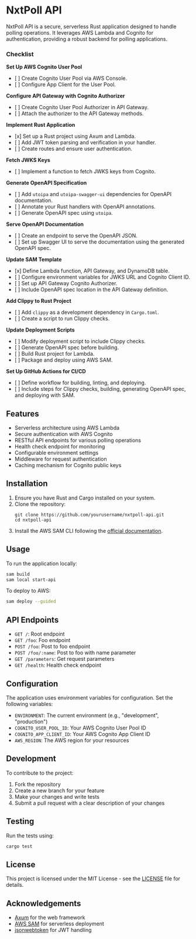 # NxtPoll API

NxtPoll API is a secure, serverless Rust application designed to handle polling operations. It leverages AWS Lambda and Cognito for authentication, providing a robust backend for polling applications.

### Checklist

**Set Up AWS Cognito User Pool**

- \[ \] Create Cognito User Pool via AWS Console.
- \[ \] Configure App Client for the User Pool.

**Configure API Gateway with Cognito Authorizer**

- \[ \] Create Cognito User Pool Authorizer in API Gateway.
- \[ \] Attach the authorizer to the API Gateway methods.

**Implement Rust Application**

- \[x\] Set up a Rust project using Axum and Lambda.
- \[ \] Add JWT token parsing and verification in your handler.
- \[ \] Create routes and ensure user authentication.

**Fetch JWKS Keys**

- \[ \] Implement a function to fetch JWKS keys from Cognito.

**Generate OpenAPI Specification**

- \[ \] Add `utoipa` and `utoipa-swagger-ui` dependencies for OpenAPI documentation.
- \[ \] Annotate your Rust handlers with OpenAPI annotations.
- \[ \] Generate OpenAPI spec using `utoipa`.

**Serve OpenAPI Documentation**

- \[ \] Create an endpoint to serve the OpenAPI JSON.
- \[ \] Set up Swagger UI to serve the documentation using the generated OpenAPI spec.

**Update SAM Template**

- \[x\] Define Lambda function, API Gateway, and DynamoDB table.
- \[ \] Configure environment variables for JWKS URL and Cognito Client ID.
- \[ \] Set up API Gateway Cognito Authorizer.
- \[ \] Include OpenAPI spec location in the API Gateway definition.

**Add Clippy to Rust Project**

- \[ \] Add `clippy` as a development dependency in `Cargo.toml`.
- \[ \] Create a script to run Clippy checks.

**Update Deployment Scripts**

- \[ \] Modify deployment script to include Clippy checks.
- \[ \] Generate OpenAPI spec before building.
- \[ \] Build Rust project for Lambda.
- \[ \] Package and deploy using AWS SAM.

**Set Up GitHub Actions for CI/CD**

- \[ \] Define workflow for building, linting, and deploying.
- \[ \] Include steps for Clippy checks, building, generating OpenAPI spec, and deploying with SAM.

## Features

- Serverless architecture using AWS Lambda
- Secure authentication with AWS Cognito
- RESTful API endpoints for various polling operations
- Health check endpoint for monitoring
- Configurable environment settings
- Middleware for request authentication
- Caching mechanism for Cognito public keys

## Installation

1. Ensure you have Rust and Cargo installed on your system.
1. Clone the repository:
   ```
   git clone https://github.com/yourusername/nxtpoll-api.git
   cd nxtpoll-api
   ```
1. Install the AWS SAM CLI following the [official documentation](https://docs.aws.amazon.com/serverless-application-model/latest/developerguide/serverless-sam-cli-install.html).

## Usage

To run the application locally:

```bash
sam build
sam local start-api
```

To deploy to AWS:

```bash
sam deploy --guided
```

## API Endpoints

- `GET /`: Root endpoint
- `GET /foo`: Foo endpoint
- `POST /foo`: Post to foo endpoint
- `POST /foo/:name`: Post to foo with name parameter
- `GET /parameters`: Get request parameters
- `GET /health`: Health check endpoint

## Configuration

The application uses environment variables for configuration. Set the following variables:

- `ENVIRONMENT`: The current environment (e.g., "development", "production")
- `COGNITO_USER_POOL_ID`: Your AWS Cognito User Pool ID
- `COGNITO_APP_CLIENT_ID`: Your AWS Cognito App Client ID
- `AWS_REGION`: The AWS region for your resources

## Development

To contribute to the project:

1. Fork the repository
1. Create a new branch for your feature
1. Make your changes and write tests
1. Submit a pull request with a clear description of your changes

## Testing

Run the tests using:

```bash
cargo test
```

## License

This project is licensed under the MIT License - see the [LICENSE](LICENSE) file for details.

## Acknowledgements

- [Axum](https://github.com/tokio-rs/axum) for the web framework
- [AWS SAM](https://aws.amazon.com/serverless/sam/) for serverless deployment
- [jsonwebtoken](https://github.com/Keats/jsonwebtoken) for JWT handling
